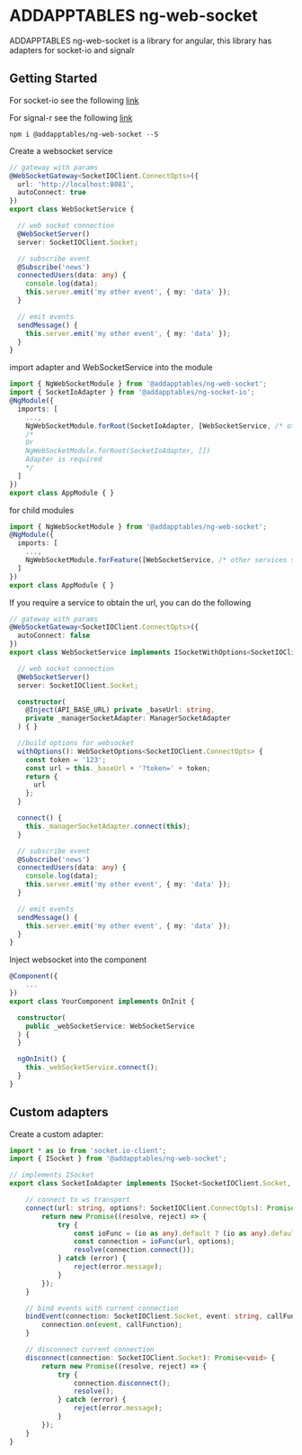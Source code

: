 # ADDAPPTABLES ng-web-socket

ADDAPPTABLES ng-web-socket is a library for angular,
this library has adapters for socket-io and signalr

## Getting Started
For socket-io see the following [link](https://github.com/addapptables/ng-web-socket/tree/master/projects/addapptables/ng-socket-io)

For signal-r see the following [link](https://github.com/addapptables/ng-web-socket/tree/master/projects/addapptables/ng-signal-r)

```
npm i @addapptables/ng-web-socket --S
```

Create a websocket service

```typescript
// gateway with params
@WebSocketGateway<SocketIOClient.ConnectOpts>({
  url: 'http://localhost:8081',
  autoConnect: true
})
export class WebSocketService {

  // web socket connection
  @WebSocketServer()
  server: SocketIOClient.Socket;

  // subscribe event
  @Subscribe('news')
  connectedUsers(data: any) {
    console.log(data);
    this.server.emit('my other event', { my: 'data' });
  }

  // emit events
  sendMessage() {
    this.server.emit('my other event', { my: 'data' });
  }
}
```

import adapter and WebSocketService into the module

```typescript
import { NgWebSocketModule } from '@addapptables/ng-web-socket';
import { SocketIoAdapter } from '@addapptables/ng-socket-io';
@NgModule({
  imports: [
    ...,
    NgWebSocketModule.forRoot(SocketIoAdapter, [WebSocketService, /* other services socket here*/])
    /*
    Or
    NgWebSocketModule.forRoot(SocketIoAdapter, [])
    Adapter is required
    */
  ]
})
export class AppModule { }
```

for child modules

```typescript
import { NgWebSocketModule } from '@addapptables/ng-web-socket';
@NgModule({
  imports: [
    ...,
    NgWebSocketModule.forFeature([WebSocketService, /* other services socket here*/])
  ]
})
export class AppModule { }
```

If you require a service to obtain the url, you can do the following

```typescript
// gateway with params
@WebSocketGateway<SocketIOClient.ConnectOpts>({
  autoConnect: false
})
export class WebSocketService implements ISocketWithOptions<SocketIOClient.ConnectOpts> {

  // web socket connection
  @WebSocketServer()
  server: SocketIOClient.Socket;

  constructor(
    @Inject(API_BASE_URL) private _baseUrl: string,
    private _managerSocketAdapter: ManagerSocketAdapter
  ) { }

  //build options for websocket
  withOptions(): WebSocketOptions<SocketIOClient.ConnectOpts> {
    const token = '123';
    const url = this._baseUrl + '?token=' + token;
    return {
      url
    };
  }

  connect() {
    this._managerSocketAdapter.connect(this);
  }

  // subscribe event
  @Subscribe('news')
  connectedUsers(data: any) {
    console.log(data);
    this.server.emit('my other event', { my: 'data' });
  }

  // emit events
  sendMessage() {
    this.server.emit('my other event', { my: 'data' });
  }
}
```

Inject websocket into the component

```typescript
@Component({
    ...
})
export class YourComponent implements OnInit {

  constructor(
    public _webSocketService: WebSocketService
  ) {
  }

  ngOnInit() {
    this._webSocketService.connect();
  }
}
```

## Custom adapters

Create a custom adapter:

```typescript
import * as io from 'socket.io-client';
import { ISocket } from '@addapptables/ng-web-socket';

// implements ISocket
export class SocketIoAdapter implements ISocket<SocketIOClient.Socket, SocketIOClient.ConnectOpts> {

    // connect to ws transport
    connect(url: string, options?: SocketIOClient.ConnectOpts): Promise<SocketIOClient.Socket> {
        return new Promise((resolve, reject) => {
            try {
                const ioFunc = (io as any).default ? (io as any).default : io;
                const connection = ioFunc(url, options);
                resolve(connection.connect());
            } catch (error) {
                reject(error.message);
            }
        });
    }

    // bind events with current connection
    bindEvent(connection: SocketIOClient.Socket, event: string, callFunction: (...args: any[]) => void) {
        connection.on(event, callFunction);
    }

    // disconnect current connection
    disconnect(connection: SocketIOClient.Socket): Promise<void> {
        return new Promise((resolve, reject) => {
            try {
                connection.disconnect();
                resolve();
            } catch (error) {
                reject(error.message);
            }
        });
    }
}
```